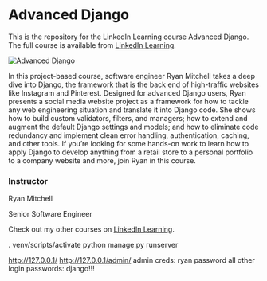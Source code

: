 # Advanced Django
This is the repository for the LinkedIn Learning course Advanced Django. The full course is available from [LinkedIn Learning][lil-course-url].

![Advanced Django][lil-thumbnail-url] 

In this project-based course, software engineer Ryan Mitchell takes a deep dive into Django, the framework that is the back end of high-traffic websites like Instagram and Pinterest. Designed for advanced Django users, Ryan presents a social media website project as a framework for how to tackle any web engineering situation and translate it into Django code. She shows how to build custom validators, filters, and managers; how to extend and augment the default Django settings and models; and how to eliminate code redundancy and implement clean error handling, authentication, caching, and other tools. If you’re looking for some hands-on work to learn how to apply Django to develop anything from a retail store to a personal portfolio to a company website and more, join Ryan in this course.

### Instructor

Ryan Mitchell 
                            
Senior Software Engineer

                            

Check out my other courses on [LinkedIn Learning](https://www.linkedin.com/learning/instructors/ryan-mitchell).

[lil-course-url]: https://www.linkedin.com/learning/advanced-django
[lil-thumbnail-url]: https://cdn.lynda.com/course/3000142/3000142-1641428250754-16x9.jpg

. venv/scripts/activate
python manage.py runserver

http://127.0.0.1/
http://127.0.0.1/admin/
admin creds: ryan password
all other login passwords: django!!!
